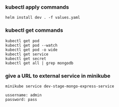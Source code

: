 ### kubectl apply commands
    
    helm install dev . -f values.yaml

### kubectl get commands

    kubectl get pod
    kubectl get pod --watch
    kubectl get pod -o wide
    kubectl get service
    kubectl get secret
    kubectl get all | grep mongodb

### give a URL to external service in minikube

    minikube service dev-stage-mongo-express-service

    ussername: admin
    password: pass
